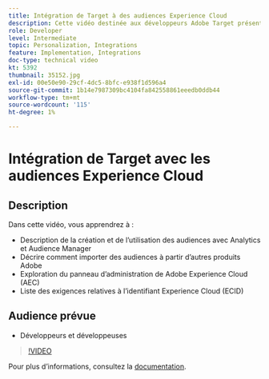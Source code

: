 ```yaml
---
title: Intégration de Target à des audiences Experience Cloud
description: Cette vidéo destinée aux développeurs Adobe Target présente la création d’audiences à l’aide d’Analytics et d’Audience Manager. Les développeurs qui regardent cette vidéo pourront importer des audiences à partir d’autres produits Adobe, se familiariser avec le panneau d’administration de Adobe Experience Cloud (AEC) et répertorier les exigences relatives à l’identifiant Experience Cloud (ECID).
role: Developer
level: Intermediate
topic: Personalization, Integrations
feature: Implementation, Integrations
doc-type: technical video
kt: 5392
thumbnail: 35152.jpg
exl-id: 00e50e90-29cf-4dc5-8bfc-e938f1d596a4
source-git-commit: 1b14e7987309bc4104fa842558861eeedb0ddb44
workflow-type: tm+mt
source-wordcount: '115'
ht-degree: 1%

---
```


# Intégration de Target avec les audiences Experience Cloud

## Description

Dans cette vidéo, vous apprendrez à :

* Description de la création et de l’utilisation des audiences avec Analytics et Audience Manager
* Décrire comment importer des audiences à partir d’autres produits Adobe
* Exploration du panneau d’administration de Adobe Experience Cloud (AEC)
* Liste des exigences relatives à l’identifiant Experience Cloud (ECID)

## Audience prévue

* Développeurs et développeuses

>[!VIDEO](https://video.tv.adobe.com/v/35152/?quality=12)

Pour plus d’informations, consultez la [documentation](https://experienceleague.adobe.com/docs/target/using/integrate/mmp.html?lang=en).

